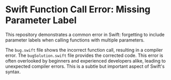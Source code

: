 # Swift Function Call Error: Missing Parameter Label

This repository demonstrates a common error in Swift: forgetting to include parameter labels when calling functions with multiple parameters.

The `bug.swift` file shows the incorrect function call, resulting in a compiler error.  The `bugSolution.swift` file provides the corrected code.  This error is often overlooked by beginners and experienced developers alike, leading to unexpected compiler errors. This is a subtle but important aspect of Swift's syntax.